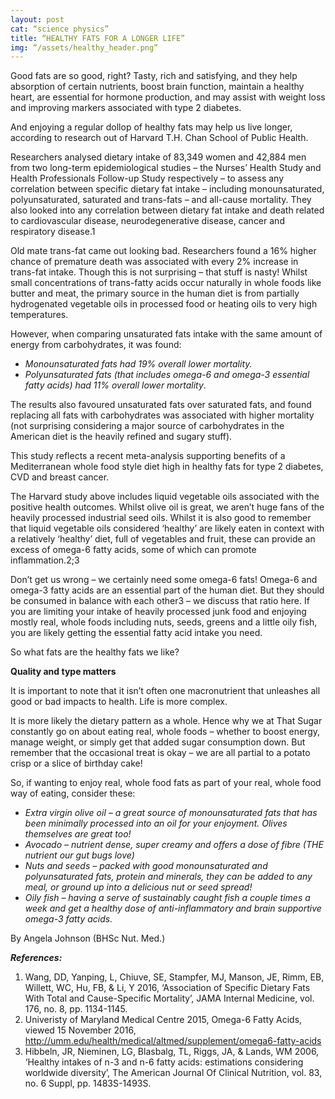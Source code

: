 ```yaml
---
layout: post 
cat: “science physics” 
title: “HEALTHY FATS FOR A LONGER LIFE”
img: “/assets/healthy_header.png” 
---
```

Good fats are so good, right? Tasty, rich and satisfying, and they help absorption of certain nutrients, boost brain function, maintain a healthy heart, are essential for hormone production, and may assist with weight loss and improving markers associated with type 2 diabetes.

And enjoying a regular dollop of healthy fats may help us live longer, according to research out of Harvard T.H. Chan School of Public Health.

Researchers analysed dietary intake of 83,349 women and 42,884 men from two long-term epidemiological studies – the Nurses’ Health Study and Health Professionals Follow-up Study respectively – to assess any correlation between specific dietary fat intake – including monounsaturated, polyunsaturated, saturated and trans-fats – and all-cause mortality. They also looked into any correlation between dietary fat intake and death related to cardiovascular disease, neurodegenerative disease, cancer and respiratory disease.1

Old mate trans-fat came out looking bad. Researchers found a 16% higher chance of premature death was associated with every 2% increase in trans-fat intake. Though this is not surprising – that stuff is nasty! Whilst small concentrations of trans-fatty acids occur naturally in whole foods like butter and meat, the primary source in the human diet is from partially hydrogenated vegetable oils in processed food or heating oils to very high temperatures.

However, when comparing unsaturated fats intake with the same amount of energy from carbohydrates, it was found:

 - *Monounsaturated fats had 19% overall lower mortality.*
 - *Polyunsaturated fats (that includes omega-6 and omega-3 essential fatty acids) had 11% overall lower mortality*.



The results also favoured unsaturated fats over saturated fats, and found replacing all fats with carbohydrates was associated with higher mortality (not surprising considering a major source of carbohydrates in the American diet is the heavily refined and sugary stuff).

This study reflects a recent meta-analysis supporting benefits of a Mediterranean whole food style diet high in healthy fats for type 2 diabetes, CVD and breast cancer.

The Harvard study above includes liquid vegetable oils associated with the positive health outcomes. Whilst olive oil is great, we aren’t huge fans of the heavily processed industrial seed oils. Whilst it is also good to remember that liquid vegetable oils considered ‘healthy’ are likely eaten in context with a relatively ‘healthy’ diet, full of vegetables and fruit, these can provide an excess of omega-6 fatty acids, some of which can promote inflammation.2;3

Don’t get us wrong – we certainly need some omega-6 fats! Omega-6 and omega-3 fatty acids are an essential part of the human diet. But they should be consumed in balance with each other3 – we discuss that ratio here. If you are limiting your intake of heavily processed junk food and enjoying mostly real, whole foods including nuts, seeds, greens and a little oily fish, you are likely getting the essential fatty acid intake you need.

So what fats are the healthy fats we like?

**Quality and type matters**

It is important to note that it isn’t often one macronutrient that unleashes all good or bad impacts to health. Life is more complex.

It is more likely the dietary pattern as a whole. Hence why we at That Sugar constantly go on about eating real, whole foods – whether to boost energy, manage weight, or simply get that added sugar consumption down. But remember that the occasional treat is okay – we are all partial to a potato crisp or a slice of birthday cake!

So, if wanting to enjoy real, whole food fats as part of your real, whole food way of eating, consider these:

 - *Extra virgin olive oil – a great source of monounsaturated fats that has been minimally processed into an oil for your enjoyment. Olives themselves are great too!*
 - *Avocado – nutrient dense, super creamy and offers a dose of fibre (THE nutrient our gut bugs love)*
 - *Nuts and seeds – packed with good monounsaturated and polyunsaturated fats, protein and minerals, they can be added to any meal, or ground up into a delicious nut or seed spread!*
 - *Oily fish – having a serve of sustainably caught fish a couple times a week and get a healthy dose of anti-inflammatory and brain supportive omega-3 fatty acids.*





By Angela Johnson (BHSc Nut. Med.)

 

***References:***

1. Wang, DD, Yanping, L, Chiuve, SE, Stampfer, MJ, Manson, JE, Rimm, EB, Willett, WC, Hu, FB, & Li, Y 2016, ‘Association of Specific Dietary Fats With Total and Cause-Specific Mortality’, JAMA Internal Medicine, vol. 176, no. 8, pp. 1134-1145.
2. Univeristy of Maryland Medical Centre 2015, Omega-6 Fatty Acids, viewed 15 November 2016, <http://umm.edu/health/medical/altmed/supplement/omega6-fatty-acids>
3. Hibbeln, JR, Nieminen, LG, Blasbalg, TL, Riggs, JA, & Lands, WM 2006, ‘Healthy intakes of n-3 and n-6 fatty acids: estimations considering worldwide diversity’, The American Journal Of Clinical Nutrition, vol. 83, no. 6 Suppl, pp. 1483S-1493S.
